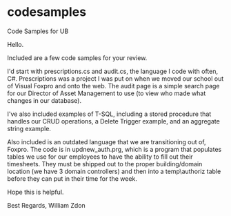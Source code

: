 # codesamples
Code Samples for UB

Hello.

Included are a few code samples for your review. 

I'd start with prescriptions.cs and audit.cs, the language I code with often, C#. Prescriptions was a project I was put on
when we moved our school out of Visual Foxpro and onto the web. The audit page is a simple search page for our Director of Asset
Management to use (to view who made what changes in our database).

I've also included examples of T-SQL, including a stored procedure that handles our CRUD operations, a Delete Trigger example,
and an aggregate string example.

Also included is an outdated language that we are transitioning out of, Foxpro. The code is in updnew_auth.prg, which is a program
that populates tables we use for our employees to have the ability to fill out their timesheets. They must be shipped out to the
proper building/domain location (we have 3 domain controllers) and then into a temp\authoriz table before they can put in their time
for the week.

Hope this is helpful.

Best Regards,
William Zdon
